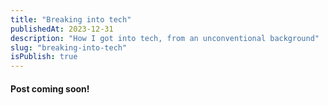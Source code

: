 ```yaml
---
title: "Breaking into tech"
publishedAt: 2023-12-31
description: "How I got into tech, from an unconventional background"
slug: "breaking-into-tech"
isPublish: true
---
```


#### Post coming soon!